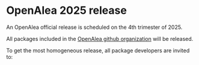 # OpenAlea 2025 release

An OpenAlea official release is scheduled on the 4th trimester of 2025.

All packages included in the [OpenAlea github organization](https://github.com/openalea) will be released.

To get the most homogeneous release, all package developers are invited to:
